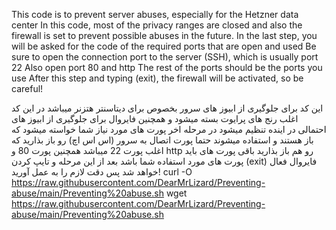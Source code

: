 This code is to prevent server abuses, especially for the Hetzner data center
In this code, most of the privacy ranges are closed and also the firewall is set to prevent possible abuses in the future.
In the last step, you will be asked for the code of the required ports that are open and used
Be sure to open the connection port to the server (SSH), which is usually port 22
Also open port 80 and http
The rest of the ports should be the ports you use
After this step and typing (exit), the firewall will be activated, so be careful!

این کد برای جلوگیری از ابیوز های سرور بخصوص برای دیتاسنتر هتزنر میباشد 
در این کد اغلب رنج های پرایوت بسته میشود و همچنین فایروال برای جلوگیری از ابیوز های احتمالی در اینده تنظیم میشود 
در مرحله اخر پورت های مورد نیاز شما خواسته میشود که باز هستند و استفاده میشوند 
حتما پورت اتصال به سرور (اس اس اچ) رو باز بذارید که اغلب پورت 22 میباشد 
همچنین پورت 80 و http  رو هم باز بذارید 
باقی پورت های باید پورت های مورد استفاده شما باشد
بعد از این مرحله و تایپ کردن (exit) فایروال فعال خواهد شد پس دقت لازم را به عمل آورید!
curl -O https://raw.githubusercontent.com/DearMrLizard/Preventing-abuse/main/Preventing%20abuse.sh
wget https://raw.githubusercontent.com/DearMrLizard/Preventing-abuse/main/Preventing%20abuse.sh
